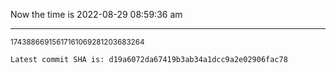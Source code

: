 Now the time is 2022-08-29 08:59:36 am

---

<small>17438866915617161069281203683264</small>

```txt
Latest commit SHA is: d19a6072da67419b3ab34a1dcc9a2e02906fac78
```
